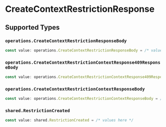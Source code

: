 # CreateContextRestrictionResponse


## Supported Types

### `operations.CreateContextRestrictionResponseBody`

```typescript
const value: operations.CreateContextRestrictionResponseBody = /* values here */
```

### `operations.CreateContextRestrictionContextResponse409ResponseBody`

```typescript
const value: operations.CreateContextRestrictionContextResponse409ResponseBody = /* values here */
```

### `operations.CreateContextRestrictionContextResponseBody`

```typescript
const value: operations.CreateContextRestrictionContextResponseBody = /* values here */
```

### `shared.RestrictionCreated`

```typescript
const value: shared.RestrictionCreated = /* values here */
```

